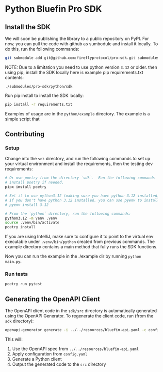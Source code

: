 # Python Bluefin Pro SDK

## Install the SDK 
We will soon be publishing the library to a public repository on PyPI.  For now, you can pull the code with github as sumbodule
and install it locally.  To do this, run the following commands:
```bash 
git submodule add git@github.com:fireflyprotocol/pro-sdk.git submodules/pro-sdk 
```

NOTE: Due to a limitation you need to use python version `3.12` or older.
then using pip, install the SDK locally here is example pip requirements.txt contents:
```text
./submodules/pro-sdk/python/sdk
```
Run pip install to install the SDK locally:
```bash
pip install -r requirements.txt
```

Examples of usage are in the `python/example` directory.  The example is a simple script that

## Contributing

### Setup

Change into the `sdk` directory, and run the following commands to set up your
virtual environment and install the requirements, then the testing dev
requirements:

```bash
# Or use poetry from the directory `sdk`.  Run the following commands  to
# install poetry if needed.
pipx install poetry

# Set it to use python3.12 (making sure you have python 3.12 installed).
# If you don't have python 3.12 installed, you can use pyenv to install it:
# pyenv install 3.12

# From the `python` directory, run the following commands:
python3.12 -m venv .venv 
source .venv/bin/activate
poetry install
```

If you are using IntelliJ, make sure to configure it to point to the virtual env
executable under `.venv/bin/python` created from previous commands.  The example
directory contains a main method that fully runs the SDK functions.

Now you can run the example in the ./example dir by running `python main.py`.

### Run tests
`poetry run pytest`

Generating the OpenAPI Client
----------------------------

The OpenAPI client code in the ``sdk/src`` directory is automatically generated using the OpenAPI Generator.
To regenerate the client code, run (from the ``sdk`` directory):

```bash
openapi-generator generate -i ../../resources/bluefin-api.yaml -c config.yaml -g python -o src
```

This will:

1. Use the OpenAPI spec from ``../../resources/bluefin-api.yaml``
2. Apply configuration from ``config.yaml`` 
3. Generate a Python client
4. Output the generated code to the ``src`` directory